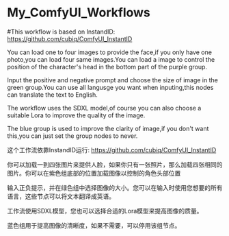# My_ComfyUI_Workflows
#This workflow is based on InstandID: https://github.com/cubiq/ComfyUI_InstantID

You can load one to four images to provide the face,if you only have one photo,you can load four same images.You can load a image to control the position of the character's head in the bottom part of the purple group.

Input the positive and negative prompt and choose the size of image in the green group.You can use all langusge you want when inputing,this nodes can translate the text to English.

The workflow uses the SDXL model,of course you can also choose a suitable Lora to improve the quality of the image.

The blue group is used to improve the clarity of image,if you don't want this,you can just set the group nodes to never.





这个工作流依靠InstandID运行: https://github.com/cubiq/ComfyUI_InstantID

你可以加载一到四张图片来提供人脸，如果你只有一张照片，那么加载四张相同的图片。你可以在紫色组底部的位置加载图像以控制的角色头部位置

输入正负提示，并在绿色组中选择图像的大小。您可以在输入时使用您想要的所有语言，这些节点可以将文本翻译成英语。

工作流使用SDXL模型，您也可以选择合适的Lora模型来提高图像的质量。

蓝色组用于提高图像的清晰度，如果不需要，可以停用该组节点。

